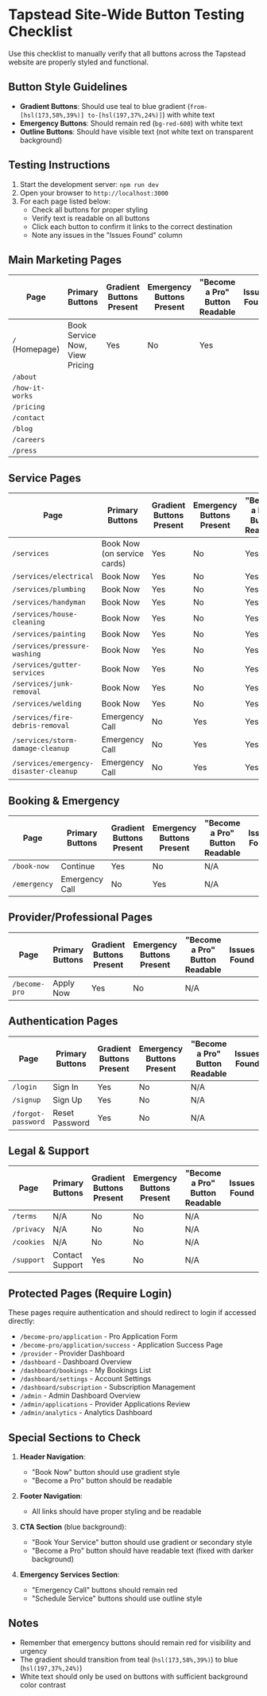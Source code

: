 # Tapstead Site-Wide Button Testing Checklist

Use this checklist to manually verify that all buttons across the Tapstead website are properly styled and functional.

## Button Style Guidelines

- **Gradient Buttons**: Should use teal to blue gradient (`from-[hsl(173,58%,39%)] to-[hsl(197,37%,24%)]`) with white text
- **Emergency Buttons**: Should remain red (`bg-red-600`) with white text
- **Outline Buttons**: Should have visible text (not white text on transparent background)

## Testing Instructions

1. Start the development server: `npm run dev`
2. Open your browser to `http://localhost:3000`
3. For each page listed below:
   - Check all buttons for proper styling
   - Verify text is readable on all buttons
   - Click each button to confirm it links to the correct destination
   - Note any issues in the "Issues Found" column

## Main Marketing Pages

| Page | Primary Buttons | Gradient Buttons Present | Emergency Buttons Present | "Become a Pro" Button Readable | Issues Found |
|------|----------------|--------------------------|---------------------------|--------------------------------|-------------|
| `/` (Homepage) | Book Service Now, View Pricing | Yes | No | Yes | |
| `/about` | | | | | |
| `/how-it-works` | | | | | |
| `/pricing` | | | | | |
| `/contact` | | | | | |
| `/blog` | | | | | |
| `/careers` | | | | | |
| `/press` | | | | | |

## Service Pages

| Page | Primary Buttons | Gradient Buttons Present | Emergency Buttons Present | "Become a Pro" Button Readable | Issues Found |
|------|----------------|--------------------------|---------------------------|--------------------------------|-------------|
| `/services` | Book Now (on service cards) | Yes | No | Yes | |
| `/services/electrical` | Book Now | Yes | No | Yes | |
| `/services/plumbing` | Book Now | Yes | No | Yes | |
| `/services/handyman` | Book Now | Yes | No | Yes | |
| `/services/house-cleaning` | Book Now | Yes | No | Yes | |
| `/services/painting` | Book Now | Yes | No | Yes | |
| `/services/pressure-washing` | Book Now | Yes | No | Yes | |
| `/services/gutter-services` | Book Now | Yes | No | Yes | |
| `/services/junk-removal` | Book Now | Yes | No | Yes | |
| `/services/welding` | Book Now | Yes | No | Yes | |
| `/services/fire-debris-removal` | Emergency Call | No | Yes | Yes | |
| `/services/storm-damage-cleanup` | Emergency Call | No | Yes | Yes | |
| `/services/emergency-disaster-cleanup` | Emergency Call | No | Yes | Yes | |

## Booking & Emergency

| Page | Primary Buttons | Gradient Buttons Present | Emergency Buttons Present | "Become a Pro" Button Readable | Issues Found |
|------|----------------|--------------------------|---------------------------|--------------------------------|-------------|
| `/book-now` | Continue | Yes | No | N/A | |
| `/emergency` | Emergency Call | No | Yes | N/A | |

## Provider/Professional Pages

| Page | Primary Buttons | Gradient Buttons Present | Emergency Buttons Present | "Become a Pro" Button Readable | Issues Found |
|------|----------------|--------------------------|---------------------------|--------------------------------|-------------|
| `/become-pro` | Apply Now | Yes | No | N/A | |

## Authentication Pages

| Page | Primary Buttons | Gradient Buttons Present | Emergency Buttons Present | "Become a Pro" Button Readable | Issues Found |
|------|----------------|--------------------------|---------------------------|--------------------------------|-------------|
| `/login` | Sign In | Yes | No | N/A | |
| `/signup` | Sign Up | Yes | No | N/A | |
| `/forgot-password` | Reset Password | Yes | No | N/A | |

## Legal & Support

| Page | Primary Buttons | Gradient Buttons Present | Emergency Buttons Present | "Become a Pro" Button Readable | Issues Found |
|------|----------------|--------------------------|---------------------------|--------------------------------|-------------|
| `/terms` | N/A | No | No | N/A | |
| `/privacy` | N/A | No | No | N/A | |
| `/cookies` | N/A | No | No | N/A | |
| `/support` | Contact Support | Yes | No | N/A | |

## Protected Pages (Require Login)

These pages require authentication and should redirect to login if accessed directly:

- `/become-pro/application` - Pro Application Form
- `/become-pro/application/success` - Application Success Page
- `/provider` - Provider Dashboard
- `/dashboard` - Dashboard Overview
- `/dashboard/bookings` - My Bookings List
- `/dashboard/settings` - Account Settings
- `/dashboard/subscription` - Subscription Management
- `/admin` - Admin Dashboard Overview
- `/admin/applications` - Provider Applications Review
- `/admin/analytics` - Analytics Dashboard

## Special Sections to Check

1. **Header Navigation**:
   - "Book Now" button should use gradient style
   - "Become a Pro" button should be readable

2. **Footer Navigation**:
   - All links should have proper styling and be readable

3. **CTA Section** (blue background):
   - "Book Your Service" button should use gradient or secondary style
   - "Become a Pro" button should have readable text (fixed with darker background)

4. **Emergency Services Section**:
   - "Emergency Call" buttons should remain red
   - "Schedule Service" buttons should use outline style

## Notes

- Remember that emergency buttons should remain red for visibility and urgency
- The gradient should transition from teal (`hsl(173,58%,39%)`) to blue (`hsl(197,37%,24%)`)
- White text should only be used on buttons with sufficient background color contrast
